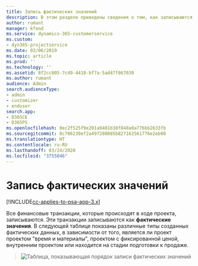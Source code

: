 ```yaml
---
title: Запись фактических значений
description: В этом разделе приведены сведения о том, как записываются фактические значения.
author: rumant
manager: kfend
ms.service: dynamics-365-customerservice
ms.custom:
- dyn365-projectservice
ms.date: 03/06/2019
ms.topic: article
ms.prod: ''
ms.technology: ''
ms.assetid: 8f2cc805-7c49-4418-bf7a-5ad47f867030
ms.author: rumant
audience: Admin
search.audienceType:
- admin
- customizer
- enduser
search.app:
- D365CE
- D365PS
ms.openlocfilehash: 0ec2f525f9e201a9401b38f848a0a776bb2633fb
ms.sourcegitcommit: 8c786230ef2a497280885b827162561776e2eb00
ms.translationtype: HT
ms.contentlocale: ru-RU
ms.lasthandoff: 03/24/2020
ms.locfileid: "3755046"
---
```

# <a name="recording-actuals"></a>Запись фактических значений 

[!INCLUDE[cc-applies-to-psa-app-3.x](../includes/cc-applies-to-psa-app-3x.md)]

Все финансовые транзакции, которые происходят в ходе проекта, записываются. Эти транзакции записываются как **фактические значения**. В следующей таблице показаны различные типы созданных фактических данных, в зависимости от того, является ли проект проектом "время и материалы", проектом с фиксированной ценой, внутренним проектом или находится на стадии подготовки к продаже.

> ![Таблица, показывающая порядок записи фактических значений](media/advanced-table2.png)

